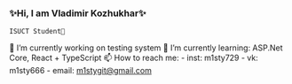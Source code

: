 ### ✨Hi, I am Vladimir Kozhukhar✨

~~~
ISUCT Student🤔
~~~

🔭 I’m currently working on testing system
🌱 I’m currently learning: ASP.Net Core, React + TypeScript
📫 How to reach me: 
      - inst: m1sty729
      - vk: m1sty666
      - email: m1stygit@gmail.com

<!--
**SunM1sty/SunM1sty** is a ✨ _special_ ✨ repository because its `README.md` (this file) appears on your GitHub profile.

Here are some ideas to get you started:

- 🔭 I’m currently working on ...
- 🌱 I’m currently learning ...
- 👯 I’m looking to collaborate on ...
- 🤔 I’m looking for help with ...
- 💬 Ask me about ...
- 📫 How to reach me: ...
- 😄 Pronouns: ...
- ⚡ Fun fact: ...
-->

